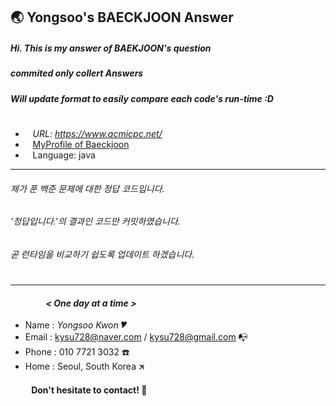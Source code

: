 ## 🌏 Yongsoo's BAECKJOON Answer
##### Hi. This is my answer of BAEKJOON's question
##### commited only collert Answers
##### Will update format to easily compare each code's run-time  :D #
  #
* &nbsp;&nbsp; *URL: https://www.acmicpc.net/*
* &nbsp;&nbsp; [MyProfile of Baeckjoon](https://www.acmicpc.net/user/ferdy728)
* &nbsp;&nbsp; Language: java
---
###### 제가 푼 백준 문제에 대한 정답 코드입니다.
###### '정답입니다.'의 결과인 코드만 커밋하였습니다.
###### 곧 런타임을 비교하기 쉽도록 업데이트 하겠습니다.
  #
---
#### &nbsp;&nbsp;&nbsp;&nbsp;&nbsp;&nbsp;&nbsp;&nbsp;&nbsp;&nbsp; &nbsp;&nbsp; &nbsp;&nbsp; *< One day at a time >*
* Name  : *Yongsoo Kwon* 🎔
* Email : kysu728@naver.com / kysu728@gmail.com 📭
* Phone : 010 7721 3032 ☎️
* Home  : Seoul, South Korea 🛪
#### &nbsp; &nbsp; &nbsp; &nbsp;&nbsp;&nbsp; Don't hesitate to contact! 👋


